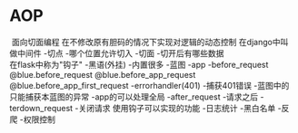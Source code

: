 # AOP

​    面向切面编程
    在不修改原有胆码的情况下实现对逻辑的动态控制
    在django中叫做中间件
        -切点
            -哪个位置允许切入
        -切面 
            -切开后有哪些数据   
    在flask中称为"钩子"
        -黑语(外挂)
        -内置很多
            -蓝图
            -app
        -before_request
            @blue.before_request
            @blue.before_app_request
            @blue.before_app_first_request
        -errorhandler(401)
            -捕获401错误
            -蓝图中的只能捕获本蓝图的异常
            -app的可以处理全局
         -after_request
            -请求之后
         -terdown_request
            -关闭请求
    使用钩子可以实现的功能
        -日志统计
        -黑白名单
        -反爬
        -权限控制